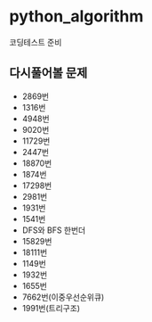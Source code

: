 # python_algorithm
코딩테스트 준비

## 다시풀어볼 문제
- 2869번
- 1316번
- 4948번
- 9020번
- 11729번
- 2447번
- 18870번
- 1874번
- 17298번
- 2981번
- 1931번
- 1541번
- DFS와 BFS 한번더
- 15829번
- 18111번
- 1149번
- 1932번
- 1655번
- 7662번(이중우선순위큐)
- 1991번(트리구조)
